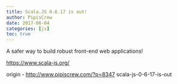 ```yaml
---
title: Scala.JS 0.6.17 is out!
author: PipisCrew
date: 2017-06-04
categories: [js]
toc: true
---
```


A safer way to build robust front-end web applications!

https://www.scala-js.org/

origin - http://www.pipiscrew.com/?p=8347 scala-js-0-6-17-is-out